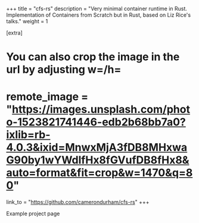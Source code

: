 +++
title = "cfs-rs"
description = "Very minimal container runtime in Rust. Implementation of Containers from Scratch but in Rust, based on Liz Rice's talks."
weight = 1

[extra]
# You can also crop the image in the url by adjusting w=/h=
# remote_image = "https://images.unsplash.com/photo-1523821741446-edb2b68bb7a0?ixlib=rb-4.0.3&ixid=MnwxMjA3fDB8MHxwaG90by1wYWdlfHx8fGVufDB8fHx8&auto=format&fit=crop&w=1470&q=80"
link_to = "https://github.com/camerondurham/cfs-rs"
+++

Example project page
